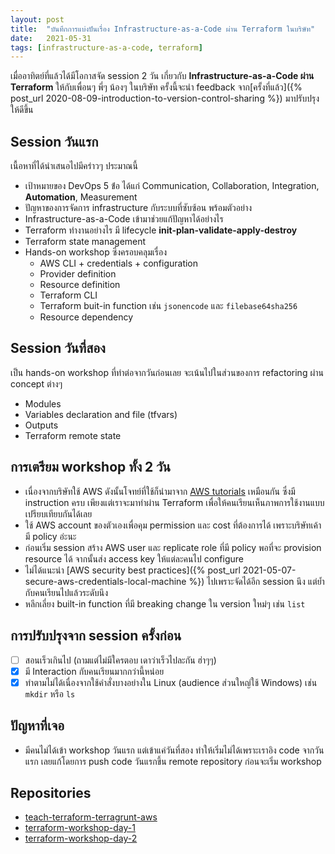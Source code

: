 ```yaml
---
layout: post
title:  "บันทึกการแบ่งปันเรื่อง Infrastructure-as-a-Code ผ่าน Terraform ในบริษัท"
date:   2021-05-31
tags: [infrastructure-as-a-code, terraform]
---
```


เมื่ออาทิตย์ที่แล้วได้มีโอกาสจัด session 2 วัน เกี่ยวกับ **Infrastructure-as-a-Code ผ่าน Terraform** ให้กับเพื่อนๆ พี่ๆ น้องๆ ในบริษัท ครั้งนี้จะนำ feedback จาก[ครั้งที่แล้ว]({% post_url 2020-08-09-introduction-to-version-control-sharing %}) มาปรับปรุงให้ดีขึ้น

## Session วันแรก
เนื้อหาที่ได้นำเสนอไปมีคร่าวๆ ประมาณนี้
- เป้าหมายของ DevOps 5 ข่้อ ได้แก่ Communication, Collaboration, Integration, **Automation**, Measurement
- ปัญหาของการจัดการ infrastructure กับระบบที่ซับซ้อน พร้อมตัวอย่าง
- Infrastructure-as-a-Code เข้ามาช่วยแก้ปัญหาได้อย่างไร
- Terraform ทำงานอย่างไร มี lifecycle **init-plan-validate-apply-destroy**
- Terraform state management
- Hands-on workshop ซึ่งครอบคลุมเรื่อง
  - AWS CLI + credentials + configuration
  - Provider definition
  - Resource definition
  - Terraform CLI
  - Terraform buit-in function เช่น `jsonencode` และ `filebase64sha256`
  - Resource dependency

## Session วันที่สอง
เป็น hands-on workshop ที่ทำต่อจากวันก่อนเลย จะเน้นไปในส่วนของการ refactoring ผ่าน concept ต่างๆ
  - Modules
  - Variables declaration and file (tfvars)
  - Outputs
  - Terraform remote state

## การเตรียม workshop ทั้ง 2 วัน
- เนื่องจากบริษัทใช้ AWS ดังนั้นโจทย์ที่ใช้ก็นำมาจาก [AWS tutorials](https://aws.amazon.com/getting-started/hands-on/build-serverless-web-app-lambda-apigateway-s3-dynamodb-cognito/module-3/) เหมือนกัน ซึ่งมี instruction ครบ เพียงแต่เราจะมาทำผ่าน Terraform เพื่อให้คนเรียนเห็นภาพการใช้งานแบบเปรียบเทียบกันได้เลย
- ใช้ AWS account ของตัวเองเพื่อคุม permission และ cost ที่ต้องการได้ เพราะบริษัทเค้ามี policy อ่ะนะ
- ก่อนเริ่ม session สร้าง AWS user และ replicate role ที่มี policy พอที่จะ provision resource ได้ จากนั้นส่ง access key ให้แต่ละคนไป configure
- ไม่ได้แนะนำ [AWS security best practices]({% post_url 2021-05-07-secure-aws-credentials-local-machine %}) ไปเพราะจัดได้อีก session นึง แต่ย้ำกับคนเรียนไปแล้วระดับนึง
- หลีกเลี่ยง built-in function ที่มี breaking change ใน version ใหม่ๆ เช่น `list`

## การปรับปรุงจาก session ครั้งก่อน
- [ ] สอนเร็วเกินไป (ถามแต่ไม่มีใครตอบ เดาว่าเร็วไปละกัน ฮ่าๆๆ)
- [x] มี Interaction กับคนเรียนมากกว่านี้หน่อย
- [x] ทำตามไม่ได้เนื่องจากใช้คำสั่งบางอย่างใน Linux (audience ส่วนใหญ่ใช้ Windows) เช่น `mkdir` หรือ `ls`

## ปัญหาที่เจอ
- มีคนไม่ได้เข้า workshop วันแรก แต่เข้าแค่วันที่สอง ทำให้เริ่มไม่ได้เพราะเราอิง code จากวันแรก เลยแก้โดยการ push code วันแรกขึ้น remote repository ก่อนจะเริ่ม workshop

## Repositories
- [teach-terraform-terragrunt-aws](https://github.com/raksit31667/teach-terraform-terragrunt-aws)
- [terraform-workshop-day-1](https://github.com/raksit31667/terraform-workshop-day-1)
- [terraform-workshop-day-2](https://github.com/raksit31667/terraform-workshop-day-2)
